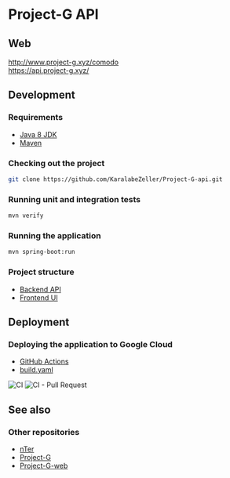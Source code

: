 # Project-G API

## Web
http://www.project-g.xyz/comodo  
https://api.project-g.xyz/

## Development

### Requirements
* [Java 8 JDK](https://adoptopenjdk.net/)
* [Maven](https://maven.apache.org/)

### Checking out the project
```bash
git clone https://github.com/KaralabeZeller/Project-G-api.git
```

### Running unit and integration tests
```bash
mvn verify
```

### Running the application
```bash
mvn spring-boot:run
```

### Project structure

* [Backend API](https://github.com/KaralabeZeller/Project-G-api/tree/master/src/main/java/com/nter/projectg)
* [Frontend UI](https://github.com/KaralabeZeller/Project-G-api/tree/master/src/main/resources/static)


## Deployment

### Deploying the application to Google Cloud
* [GitHub Actions](https://github.com/KaralabeZeller/Project-G-api/actions)
* [build.yaml](https://github.com/KaralabeZeller/Project-G-api/blob/master/.github/workflows/build.yaml)

![CI](https://github.com/KaralabeZeller/Project-G-api/workflows/CI/badge.svg)
![CI - Pull Request](https://github.com/KaralabeZeller/Project-G-api/workflows/CI%20-%20Pull%20Request/badge.svg)

## See also

### Other repositories
* [nTer](https://github.com/KaralabeZeller/nter)  
* [Project-G](https://github.com/KaralabeZeller/Project-G)  
* [Project-G-web](https://github.com/KaralabeZeller/Project-G-web)
